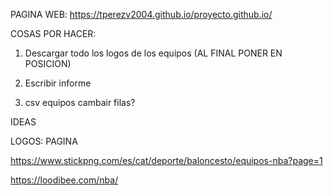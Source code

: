 PAGINA WEB: https://tperezv2004.github.io/proyecto.github.io/

COSAS POR HACER:

1. Descargar todo los logos de los equipos (AL FINAL PONER EN POSICION)

2. Escribir informe

3. csv equipos cambair filas?


IDEAS


LOGOS: PAGINA

https://www.stickpng.com/es/cat/deporte/baloncesto/equipos-nba?page=1

https://loodibee.com/nba/